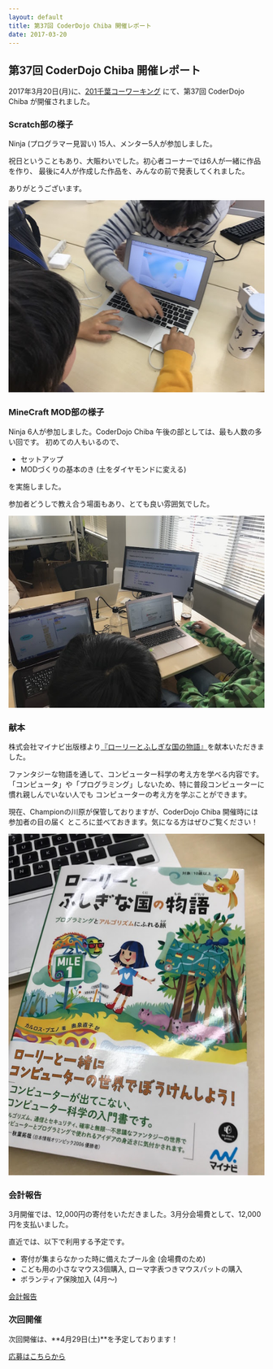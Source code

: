 ```yaml
---
layout: default
title: 第37回 CoderDojo Chiba 開催レポート
date: 2017-03-20
---
```


## 第37回 CoderDojo Chiba 開催レポート

2017年3月20日(月)に、[201千葉コーワーキング](http://chiba-coworking.com/) にて、第37回 CoderDojo Chiba が開催されました。

### Scratch部の様子

Ninja (プログラマー見習い) 15人、メンター5人が参加しました。

祝日ということもあり、大賑わいでした。初心者コーナーでは6人が一緒に作品を作り、
最後に4人が作成した作品を、みんなの前で発表してくれました。

ありがとうございます。

![Scratch](37/scratch.jpg)

### MineCraft MOD部の様子

Ninja 6人が参加しました。CoderDojo Chiba 午後の部としては、最も人数の多い回です。
初めての人もいるので、

- セットアップ
- MODづくりの基本のき (土をダイヤモンドに変える)

を実施しました。

参加者どうしで教え合う場面もあり、とても良い雰囲気でした。

![MineCraft](37/minecraft.jpg)

### 献本

株式会社マイナビ出版様より[『ローリーとふしぎな国の物語』](https://www.amazon.co.jp/%E3%83%AD%E3%83%BC%E3%83%AA%E3%83%BC%E3%81%A8%E3%81%B5%E3%81%97%E3%81%8E%E3%81%AA%E5%9B%BD%E3%81%AE%E7%89%A9%E8%AA%9E-~%E3%83%97%E3%83%AD%E3%82%B0%E3%83%A9%E3%83%9F%E3%83%B3%E3%82%B0%E3%81%A8%E3%82%A2%E3%83%AB%E3%82%B4%E3%83%AA%E3%82%BA%E3%83%A0%E3%81%AB%E3%81%B5%E3%82%8C%E3%82%8B%E6%97%85~-%E3%82%AB%E3%83%AB%E3%83%AD%E3%82%B9%E3%83%BB%E3%83%96%E3%82%A8%E3%83%8E/dp/4839961085)を献本いただきました。

ファンタジーな物語を通して、コンピューター科学の考え方を学べる内容です。
「コンピュータ」や「プログラミング」しないため、特に普段コンピューターに慣れ親しんでいない人でも
コンピューターの考え方を学ぶことができます。

現在、Championの川原が保管しておりますが、CoderDojo Chiba 開催時には参加者の目の届く
ところに並べておきます。気になる方はぜひご覧ください！


![Book](37/book.jpg)


### 会計報告

3月開催では、12,000円の寄付をいただきました。3月分会場費として、12,000円を支払いました。

直近では、以下で利用する予定です。

- 寄付が集まらなかった時に備えたプール金 (会場費のため)
- こども用の小さなマウス3個購入, ローマ字表つきマウスパットの購入
- ボランティア保険加入 (4月〜)

[会計報告](https://docs.google.com/spreadsheets/d/1CZFh12z510NRKdzXc862R2ItwGIktRD1huCYmIGbwFc/edit?usp=sharing)


### 次回開催

次回開催は、**4月29日(土)**を予定しております！

<a href="https://goo.gl/forms/6BCB8jzTkYpO6DEv1" target="_blank">応募はこちらから</a>
